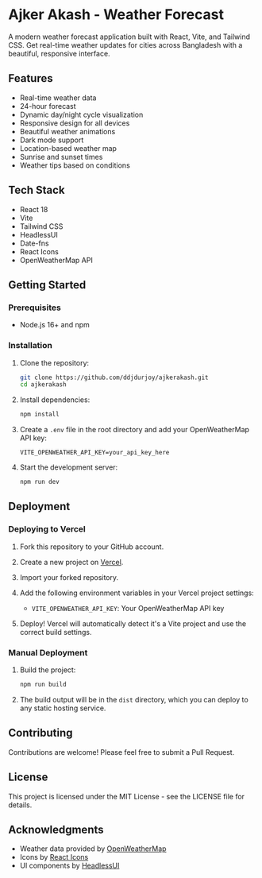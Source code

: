 # Ajker Akash - Weather Forecast

A modern weather forecast application built with React, Vite, and Tailwind CSS. Get real-time weather updates for cities across Bangladesh with a beautiful, responsive interface.

## Features

- Real-time weather data
- 24-hour forecast
- Dynamic day/night cycle visualization
- Responsive design for all devices
- Beautiful weather animations
- Dark mode support
- Location-based weather map
- Sunrise and sunset times
- Weather tips based on conditions

## Tech Stack

- React 18
- Vite
- Tailwind CSS
- HeadlessUI
- Date-fns
- React Icons
- OpenWeatherMap API

## Getting Started

### Prerequisites

- Node.js 16+ and npm

### Installation

1. Clone the repository:
   ```bash
   git clone https://github.com/ddjdurjoy/ajkerakash.git
   cd ajkerakash
   ```

2. Install dependencies:
   ```bash
   npm install
   ```

3. Create a `.env` file in the root directory and add your OpenWeatherMap API key:
   ```env
   VITE_OPENWEATHER_API_KEY=your_api_key_here
   ```

4. Start the development server:
   ```bash
   npm run dev
   ```

## Deployment

### Deploying to Vercel

1. Fork this repository to your GitHub account.

2. Create a new project on [Vercel](https://vercel.com).

3. Import your forked repository.

4. Add the following environment variables in your Vercel project settings:
   - `VITE_OPENWEATHER_API_KEY`: Your OpenWeatherMap API key

5. Deploy! Vercel will automatically detect it's a Vite project and use the correct build settings.

### Manual Deployment

1. Build the project:
   ```bash
   npm run build
   ```

2. The build output will be in the `dist` directory, which you can deploy to any static hosting service.

## Contributing

Contributions are welcome! Please feel free to submit a Pull Request.

## License

This project is licensed under the MIT License - see the LICENSE file for details.

## Acknowledgments

- Weather data provided by [OpenWeatherMap](https://openweathermap.org/)
- Icons by [React Icons](https://react-icons.github.io/react-icons/)
- UI components by [HeadlessUI](https://headlessui.dev/)
